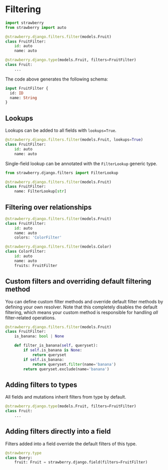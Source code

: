 # Filtering

```python
import strawberry
from strawberry import auto

@strawberry.django.filters.filter(models.Fruit)
class FruitFilter:
    id: auto
    name: auto

@strawberry.django.type(models.Fruit, filters=FruitFilter)
class Fruit:
    ...
```

The code above generates the following schema:

```graphql
input FruitFilter {
  id: ID
  name: String
}
```

## Lookups

Lookups can be added to all fields with `lookups=True`.

```python
@strawberry.django.filters.filter(models.Fruit, lookups=True)
class FruitFilter:
    id: auto
    name: auto
```

Single-field lookup can be annotated with the `FilterLookup` generic type.

```python
from strawberry.django.filters import FilterLookup

@strawberry.django.filters.filter(models.Fruit)
class FruitFilter:
    name: FilterLookup[str]
```

## Filtering over relationships

```python
@strawberry.django.filters.filter(models.Fruit)
class FruitFilter:
    id: auto
    name: auto
    colors: 'ColorFilter'

@strawberry.django.filters.filter(models.Color)
class ColorFilter:
    id: auto
    name: auto
    fruits: FruitFilter
```

## Custom filters and overriding default filtering method

You can define custom filter methods and override default filter methods by defining your own resolver.
Note that this completely disables the default filtering, which means your custom
method is responsible for handling _all_ filter-related operations.

```python
@strawberry.django.filters.filter(models.Fruit)
class FruitFilter:
    is_banana: bool | None

    def filter_is_banana(self, queryset):
        if self.is_banana is None:
            return queryset
        if self.is_banana:
            return queryset.filter(name='banana')
        return queryset.exclude(name='banana')
```

## Adding filters to types

All fields and mutations inherit filters from type by default.

```python
@strawberry.django.type(models.Fruit, filters=FruitFilter)
class Fruit:
    ...
```

## Adding filters directly into a field

Filters added into a field override the default filters of this type.

```python
@strawberry.type
class Query:
    fruit: Fruit = strawberry.django.field(filters=FruitFilter)
```
